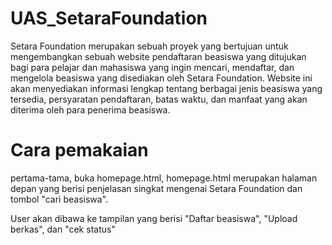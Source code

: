 # UAS_SetaraFoundation
Setara Foundation merupakan sebuah proyek yang bertujuan untuk mengembangkan sebuah website pendaftaran beasiswa yang ditujukan 
bagi para pelajar dan mahasiswa yang ingin mencari, mendaftar, dan mengelola beasiswa yang disediakan oleh Setara Foundation. 
Website ini akan menyediakan informasi lengkap tentang berbagai jenis beasiswa yang tersedia, 
persyaratan pendaftaran, batas waktu, dan manfaat yang akan diterima oleh para penerima beasiswa.

# Cara pemakaian
pertama-tama, buka homepage.html, homepage.html merupakan halaman depan yang berisi penjelasan singkat mengenai Setara Foundation dan 
tombol "cari beasiswa".

User akan dibawa ke tampilan yang berisi "Daftar beasiswa", "Upload berkas", dan "cek status"

